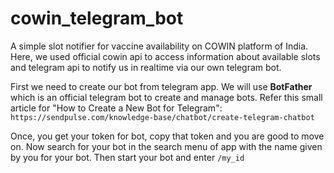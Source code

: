# cowin_telegram_bot 
A simple slot notifier for vaccine availability on COWIN platform of India. Here, we used official cowin api to access information about available slots and telegram api to notify
us in realtime via our own telegram bot.   

First we need to create our bot from telegram app. We will use **BotFather** which is an official telegram bot to create and manage bots. Refer this small article for "How to Create a New Bot for Telegram": ```https://sendpulse.com/knowledge-base/chatbot/create-telegram-chatbot```

Once, you get your token for bot, copy that token and you are good to move on. Now search for your bot in the search menu of app with the name given by you for your bot. Then start
your bot and enter ```/my_id```
